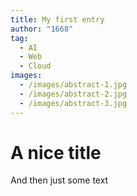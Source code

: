 ```yaml
---
title: My first entry
author: "1668"
tag:
  - AI
  - Web
  - Cloud
images:
  - /images/abstract-1.jpg
  - /images/abstract-2.jpg
  - /images/abstract-3.jpg
---
```

# A nice title

And then just some text